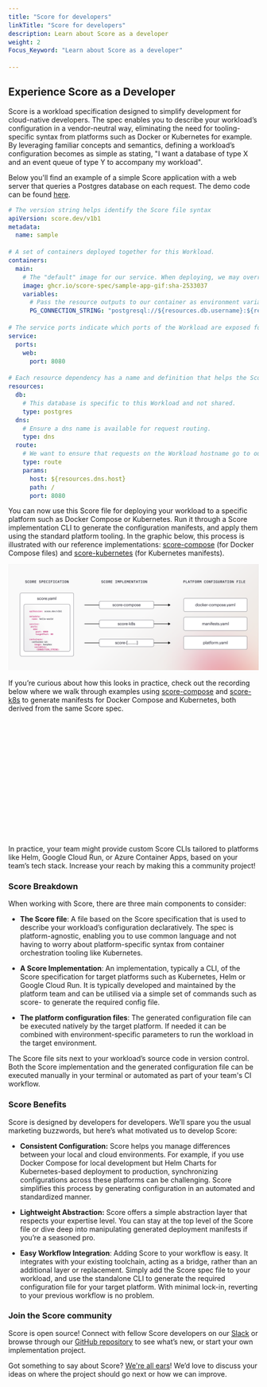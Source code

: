 ```yaml
---
title: "Score for developers"
linkTitle: "Score for developers"
description: Learn about Score as a developer
weight: 2
Focus_Keyword: "Learn about Score as a developer"

---
```


## Experience Score as a Developer

Score is a workload specification designed to simplify development for cloud-native developers. The spec enables you to describe your workload’s configuration in a vendor-neutral way, eliminating the need for tooling-specific syntax from platforms such as Docker or Kubernetes for example. By leveraging familiar concepts and semantics, defining a workload’s configuration becomes as simple as stating, "I want a database of type X and an event queue of type Y to accompany my workload".

Below you'll find an example of a simple Score application with a web server that queries a Postgres database on each request. The demo code can be found [here](https://github.com/score-spec/sample-app-gif/blob/main/score.yaml).

```yaml
# The version string helps identify the Score file syntax
apiVersion: score.dev/v1b1
metadata:
  name: sample
  
# A set of containers deployed together for this Workload.
containers:
  main:
    # The "default" image for our service. When deploying, we may override this with a particular tag.
    image: ghcr.io/score-spec/sample-app-gif:sha-2533037
    variables:
      # Pass the resource outputs to our container as environment variables. The Score implementation takes care of securing any secret access as needed.
      PG_CONNECTION_STRING: "postgresql://${resources.db.username}:${resources.db.password}@${resources.db.host}:${resources.db.port}/${resources.db.database}?sslmode=disable"
     
# The service ports indicate which ports of the Workload are exposed for other services to call.
service:
  ports:
    web:
      port: 8080
      
# Each resource dependency has a name and definition that helps the Score implementation link or provision the required resource.
resources:
  db:
    # This database is specific to this Workload and not shared.
    type: postgres
  dns:
    # Ensure a dns name is available for request routing.
    type: dns
  route:
    # We want to ensure that requests on the Workload hostname go to our service port.
    type: route
    params:
      host: ${resources.dns.host}
      path: /
      port: 8080
```

You can now use this Score file for deploying your workload to a specific platform such as Docker Compose or Kubernetes. Run it through a Score implementation CLI to generate the configuration manifests, and apply them using the standard platform tooling. In the graphic below, this process is illustrated with our reference implementations: [score-compose](https://github.com/score-spec/score-compose) (for Docker Compose files) and [score-kubernetes](https://github.com/score-spec/score-k8s) (for Kubernetes manifests).

![how-score-works](/images/how-score-works.png)

If you’re curious about how this looks in practice, check out the recording below where we walk through examples using [score-compose](https://github.com/score-spec/score-compose) and [score-k8s](https://github.com/score-spec/score-k8s) to generate manifests for Docker Compose and Kubernetes, both derived from the same Score spec.

<script src="https://fast.wistia.com/embed/medias/m3mxb2w8vp.jsonp" async></script><script src="https://fast.wistia.com/assets/external/E-v1.js" async></script><div class="wistia_responsive_padding" style="padding:47% 0 0 0;position:relative;"><div class="wistia_responsive_wrapper" style="height:80%;left:0;position:absolute;top:0;width:80%;"><div class="wistia_embed wistia_async_m3mxb2w8vp seo=true videoFoam=true" style="height:80%;position:relative;width:80%"><div class="wistia_swatch" style="height:80%;left:0;opacity:0;overflow:hidden;position:absolute;top:0;transition:opacity 200ms;width:80%;"><img src="https://fast.wistia.com/embed/medias/m3mxb2w8vp/swatch" style="filter:blur(5px);height:80%;object-fit:contain;width:80%;" alt="" aria-hidden="true" onload="this.parentNode.style.opacity=1;" /></div></div></div></div>

In practice, your team might provide custom Score CLIs tailored to platforms like Helm, Google Cloud Run, or Azure Container Apps, based on your team’s tech stack. Increase your reach by making this a community project!

### Score Breakdown

When working with Score, there are three main components to consider:

- **The Score file**: A file based on the Score specification that is used to describe your workload’s configuration declaratively. The spec is platform-agnostic, enabling you to use common language and not having to worry about platform-specific syntax from container orchestration tooling like Kubernetes.

- **A Score Implementation**: An implementation, typically a CLI, of the Score specification for target platforms such as Kubernetes, Helm or Google Cloud Run. It is typically developed and maintained by the platform team and can be utilised via a simple set of commands such as score-<platform> to generate the required config file.

- **The platform configuration files**: The generated configuration file can be executed natively by the target platform. If needed it can be combined with environment-specific parameters to run the workload in the target environment.

The Score file sits next to your workload’s source code in version control. Both the Score implementation and the generated configuration file can be executed manually in your terminal or automated as part of your team's CI workflow.

### Score Benefits

Score is designed by developers for developers. We’ll spare you the usual marketing buzzwords, but here’s what motivated us to develop Score:

- **Consistent Configuration:** Score helps you manage differences between your local and cloud environments. For example, if you use Docker Compose for local development but Helm Charts for Kubernetes-based deployment to production, synchronizing configurations across these platforms can be challenging. Score simplifies this process by generating configuration in an automated and standardized manner.

- **Lightweight Abstraction:** Score offers a simple abstraction layer that respects your expertise level. You can stay at the top level of the Score file or dive deep into manipulating generated deployment manifests if you’re a seasoned pro.

- **Easy Workflow Integration**: Adding Score to your workflow is easy. It integrates with your existing toolchain, acting as a bridge, rather than an additional layer or replacement. Simply add the Score spec file to your workload, and use the standalone CLI to generate the required configuration file for your target platform. With minimal lock-in, reverting to your previous workflow is no problem.

### Join the Score community

Score is open source! Connect with fellow Score developers on our [Slack](https://join.slack.com/t/scorecommunity/shared_invite/zt-2a0x563j7-i1vZOK2Yg2o4TwCM1irIuA) or browse through our [GitHub repository](https://github.com/score-spec/spec) to see what’s new, or start your own implementation project.

Got something to say about Score? [We're all ears](https://github.com/score-spec/spec?tab=readme-ov-file#-get-involved)! We’d love to discuss your ideas on where the project should go next or how we can improve.
